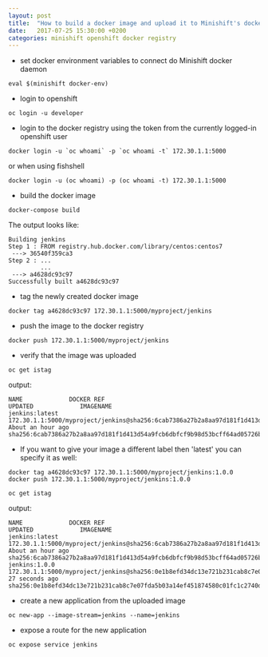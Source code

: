 ```yaml
---
layout: post
title:  "How to build a docker image and upload it to Minishift's docker registry?"
date:   2017-07-25 15:30:00 +0200
categories: minishift openshift docker registry
---
```



- set docker environment variables to connect do Minishift docker daemon
```
eval $(minishift docker-env)
```

- login to openshift
```
oc login -u developer
```

- login to the docker registry using the token from the currently logged-in openshift user
```
docker login -u `oc whoami` -p `oc whoami -t` 172.30.1.1:5000
```
or when using fishshell
```
docker login -u (oc whoami) -p (oc whoami -t) 172.30.1.1:5000
```

- build the docker image
```
docker-compose build
```
The output looks like:
```
Building jenkins
Step 1 : FROM registry.hub.docker.com/library/centos:centos7
 ---> 36540f359ca3
Step 2 : ...
         ...
 ---> a4628dc93c97
Successfully built a4628dc93c97
```

- tag the newly created docker image
```
docker tag a4628dc93c97 172.30.1.1:5000/myproject/jenkins
```

- push the image to the docker registry
```
docker push 172.30.1.1:5000/myproject/jenkins
```

- verify that the image was uploaded
```
oc get istag
```
output:
```
NAME             DOCKER REF                                                                                                  UPDATED             IMAGENAME
jenkins:latest   172.30.1.1:5000/myproject/jenkins@sha256:6cab7386a27b2a8aa97d181f1d413d54a9fcb6dbfcf9b98d53bcff64ad05726b   About an hour ago   sha256:6cab7386a27b2a8aa97d181f1d413d54a9fcb6dbfcf9b98d53bcff64ad05726b
```


- If you want to give your image a different label then 'latest' you can specify it as well:
```
docker tag a4628dc93c97 172.30.1.1:5000/myproject/jenkins:1.0.0
docker push 172.30.1.1:5000/myproject/jenkins:1.0.0
```
```
oc get istag
```
output:
```
NAME             DOCKER REF                                                                                                  UPDATED             IMAGENAME
jenkins:latest   172.30.1.1:5000/myproject/jenkins@sha256:6cab7386a27b2a8aa97d181f1d413d54a9fcb6dbfcf9b98d53bcff64ad05726b   About an hour ago   sha256:6cab7386a27b2a8aa97d181f1d413d54a9fcb6dbfcf9b98d53bcff64ad05726b
jenkins:1.0.0    172.30.1.1:5000/myproject/jenkins@sha256:0e1b8efd34dc13e721b231cab8c7e07fda5b03a14ef451874580c01fc1c2740d   27 seconds ago      sha256:0e1b8efd34dc13e721b231cab8c7e07fda5b03a14ef451874580c01fc1c2740d
```

- create a new application from the uploaded image
```
oc new-app --image-stream=jenkins --name=jenkins
```

- expose a route for the new application
```
oc expose service jenkins
```
